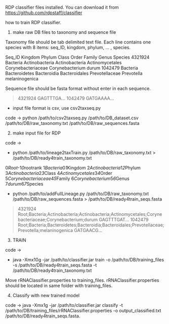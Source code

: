 RDP classifier files installed.
You can download it from https://github.com/rdpstaff/classifier

how to train RDP classifier.

1. make raw DB files to taxonomy and sequence file

Taxonomy file should be tab delimited text file. Each line contains one species with 8 items: seq_ID, kingdom, phylum, ... , species.

Seq_ID	Kingdom	Phylum	Class	Order	Family	Genus	Species
4321924	Bacteria	Actinobacteria	Actinobacteria	Actinomycetales	Corynebacteriaceae	Corynebacterium	durum
1042479	Bacteria	Bacteroidetes	Bacteroidia	Bacteroidales	Prevotellaceae	Prevotella	melaninogenica

Sequence file should be fasta format without enter in each sequence.

>4321924
GAGTTTGA...
>1042479
GATGAAAA...

- input file format is csv, use csv2taxseq.py

code →
python /path/to/csv2taxseq.py /path/to/DB_dataset.csv /path/to/DB/raw_taxonomy.txt /path/to/DB/raw_sequences.fasta

2. make input file for RDP

code →
- python /path/to/lineage2taxTrain.py /path/to/DB/raw_taxonomy.txt > /path/to/DB/ready4train_taxonomy.txt

0*Root*-1*0*rootrank
1*Bacteria*0*1*Kingdom
2*Actinobacteria*1*2*Phylum
3*Actinobacteria*2*3*Class
4*Actinomycetales*3*4*Order
5*Corynebacteriaceae*4*5*Family
6*Corynebacterium*5*6*Genus
7*durum*6*7*Species

- python /path/to/addFullLineage.py /path/to/DB/raw_taxonomy.txt /path/to/DB/raw_sequences.fasta > /path/to/DB/ready4train_seqs.fasta

>4321924	Root;Bacteria;Actinobacteria;Actinobacteria;Actinomycetales;Corynebacteriaceae;Corynebacterium;durum
GAGTTTGAT...
>1042479	Root;Bacteria;Bacteroidetes;Bacteroidia;Bacteroidales;Prevotellaceae;Prevotella;melaninogenica
GATGAACG...

3. TRAIN

code →
- java -Xmx10g -jar /path/to/classifier.jar train -o /path/to/DB/training_files -s /path/to/DB/ready4train_seqs.fasta -t /path/to/DB/ready4train_taxonomy.txt

Move rRNAClassifier.properties to training_files. rRNAClassifier.properties should be located in same folder with training_files.

4. Classify with new trained model

code →
java -Xmx1g -jar /path/to/classifier.jar classify -t /path/to/DB/training_files/rRNAClassifier.properties -o output_classified.txt /path/to/DB/ready4train_seqs.fasta.
